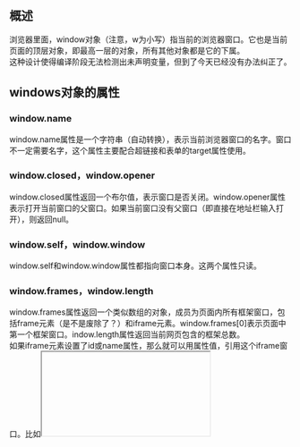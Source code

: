 ## 概述
浏览器里面，window对象（注意，w为小写）指当前的浏览器窗口。它也是当前页面的顶层对象，即最高一层的对象，所有其他对象都是它的下属。  
这种设计使得编译阶段无法检测出未声明变量，但到了今天已经没有办法纠正了。
## windows对象的属性
### window.name
window.name属性是一个字符串（自动转换），表示当前浏览器窗口的名字。窗口不一定需要名字，这个属性主要配合超链接和表单的target属性使用。
### window.closed，window.opener
window.closed属性返回一个布尔值，表示窗口是否关闭。window.opener属性表示打开当前窗口的父窗口。如果当前窗口没有父窗口（即直接在地址栏输入打开），则返回null。  
### window.self，window.window 
window.self和window.window属性都指向窗口本身。这两个属性只读。
### window.frames，window.length 
window.frames属性返回一个类似数组的对象，成员为页面内所有框架窗口，包括frame元素（是不是废除了？）和iframe元素。window.frames[0]表示页面中第一个框架窗口。indow.length属性返回当前网页包含的框架总数。  
如果iframe元素设置了id或name属性，那么就可以用属性值，引用这个iframe窗口。比如<iframe name="myIFrame">可以用frames['myIFrame']或者frames.myIFrame来引用。frames属性实际上是window对象的别名。   
  
### window.frameElement
window.frameElement属性主要用于当前窗口嵌在另一个网页的情况（嵌入<object>、<iframe>或<embed>元素），返回当前窗口所在的那个元素节点。如果当前窗口是顶层窗口，或者所嵌入的那个网页不是同源的，该属性返回null。
  
### window.top，window.parent
window.top属性指向最顶层窗口，主要用于在框架窗口（frame）里面获取顶层窗口。window.parent属性指向父窗口。如果当前窗口没有父窗口，window.parent指向自身。对于不包含框架的网页，这两个属性等同于window对象。

### window.status
用于读写浏览器状态栏的文本。但是，现在很多浏览器都不允许改写状态栏文本，所以使用这个方法不一定有效。

### window.devicePixelRatio
属性返回一个数值，表示一个 CSS 像素的大小与一个物理像素的大小之间的比率。也就是说，它表示一个 CSS 像素由多少个物理像素组成。它可以用于判断用户的显示环境，如果这个比率较大，就表示用户正在使用高清屏幕，因此可以显示较大像素的图片。

### 位置大小属性
* window.screenX，window.screenY  
window.screenX和window.screenY属性，返回浏览器窗口左上角相对于当前屏幕左上角的水平距离和垂直距离（单位像素）。这两个属性只读。
* window.innerHeight，window.innerWidth
window.innerHeight和window.innerWidth属性，返回网页在当前窗口中可见部分的高度和宽度，即“视口”（viewport）的大小（单位像素）。这两个属性只读。注意，这两个属性值包括滚动条的高度和宽度
* window.outerHeight，window.outerWidth  
window.outerHeight和window.outerWidth属性返回浏览器窗口的高度和宽度，包括浏览器菜单和边框（单位像素）。这两个属性只读  
* window.scrollX，window.scrollY  
window.scrollX属性返回页面的水平滚动距离，window.scrollY属性返回页面的垂直滚动距离，单位都为像素。这两个属性只读。注意，这两个属性的返回值不是整数，而是双精度浮点数。如果页面没有滚动，它们的值就是0。  
* window.pageXOffset，window.pageYOffset  
window.pageXOffset属性和window.pageYOffset属性，是window.scrollX和window.scrollY别名。  

============================  
  
### 组件属性
组件属性返回浏览器的组件对象。这样的属性有下面几个。
* window.locationbar：地址栏对象
* window.menubar：菜单栏对象
* window.scrollbars：窗口的滚动条对象
* window.toolbar：工具栏对象
* window.statusbar：状态栏对象
* window.personalbar：用户安装的个人工具栏对象  
这些对象的visible属性是一个布尔值，表示这些组件是否可见。这些属性只读  
  
============================  

全局对象属性指向一些浏览器原生的全局对象。
* window.document：指向document对象，详见《document 对象》一章。注意，这个属性有同源限制。只有来自同源的脚本才能读取这个属性。
* window.location：指向Location对象，用于获取当前窗口的 URL 信息。它等同于document.location属性，详见《Location 对象》一章。
* window.navigator：指向Navigator对象，用于获取环境信息，详见《Navigator 对象》一章。
* window.history：指向History对象，表示浏览器的浏览历史，详见《History 对象》一章。
* window.localStorage：指向本地储存的 localStorage 数据，详见《Storage 接口》一章。
* window.sessionStorage：指向本地储存的 sessionStorage 数据，详见《Storage 接口》一章。
* window.console：指向console对象，用于操作控制台，详见《console 对象》一章。
* window.screen：指向Screen对象，表示屏幕信息，详见《Screen 对象》一章  

### window.isSecureContext
window.isSecureContext属性返回一个布尔值，表示当前窗口是否处在加密环境。如果是 HTTPS 协议，就是true，否则就是false。

## window对象的方法

### window.alert()，window.prompt()，window.confirm()
### window.open(), window.close()，window.stop()
### window.moveTo()，window.moveBy()
### window.resizeTo()，window.resizeBy()
### window.scrollTo()，window.scroll()，window.scrollBy()
### window.print()
### window.focus()，window.blur()
### window.getSelection()
### window.getComputedStyle()，window.matchMedia()
### window.requestAnimationFrame()
### window.requestIdleCallback()

## window 接收事件
### load 事件和 onload 属性
### error 事件和 onerror 属性
### window 对象的事件监听属性

## 多窗口操作
### iframe 元素
### window.frames 属性

